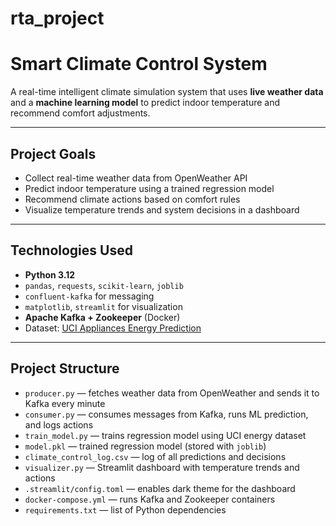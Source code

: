# rta_project
# Smart Climate Control System

A real-time intelligent climate simulation system that uses **live weather data** and a **machine learning model** to predict indoor temperature and recommend comfort adjustments.

---

## Project Goals

- Collect real-time weather data from OpenWeather API
- Predict indoor temperature using a trained regression model
- Recommend climate actions based on comfort rules
- Visualize temperature trends and system decisions in a dashboard

---

## Technologies Used

- **Python 3.12**
- `pandas`, `requests`, `scikit-learn`, `joblib`
- `confluent-kafka` for messaging
- `matplotlib`, `streamlit` for visualization
- **Apache Kafka + Zookeeper** (Docker)
- Dataset: [UCI Appliances Energy Prediction](https://archive.ics.uci.edu/ml/datasets/Appliances+energy+prediction)

---

## Project Structure

- `producer.py` — fetches weather data from OpenWeather and sends it to Kafka every minute  
- `consumer.py` — consumes messages from Kafka, runs ML prediction, and logs actions  
- `train_model.py` — trains regression model using UCI energy dataset  
- `model.pkl` — trained regression model (stored with `joblib`)  
- `climate_control_log.csv` — log of all predictions and decisions  
- `visualizer.py` — Streamlit dashboard with temperature trends and actions  
- `.streamlit/config.toml` — enables dark theme for the dashboard  
- `docker-compose.yml` — runs Kafka and Zookeeper containers  
- `requirements.txt` — list of Python dependencies  
